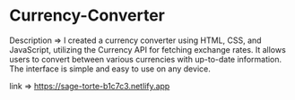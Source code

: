 # Currency-Converter


Description => I created a currency converter using HTML, CSS, and JavaScript, utilizing the Currency API for fetching exchange rates. It allows users to convert between various currencies with up-to-date information. The interface is simple and easy to use on any device.

link => https://sage-torte-b1c7c3.netlify.app

